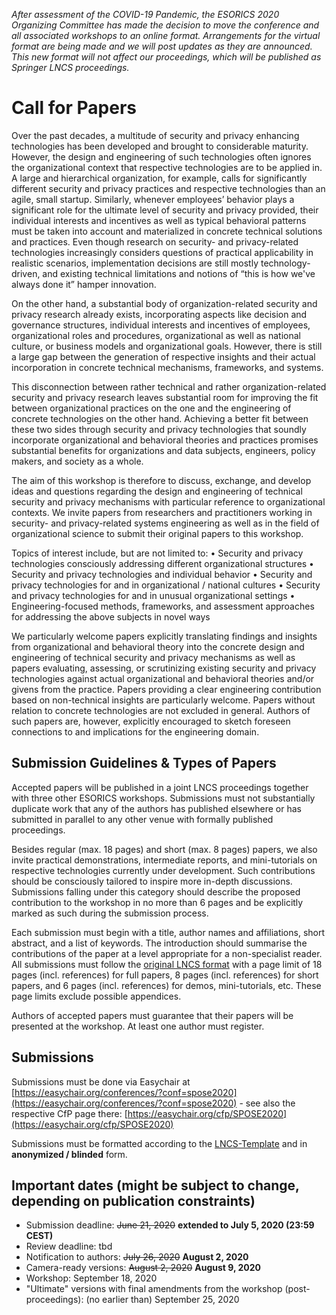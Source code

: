 
*After assessment of the COVID-19 Pandemic, the ESORICS 2020 Organizing Committee has made the decision to move the conference and all associated workshops to an online format. Arrangements for the virtual format are being made and we will post updates as they are announced. This new format will not affect our proceedings, which will be published as Springer LNCS proceedings.*

# Call for Papers

Over the past decades, a multitude of security and privacy enhancing technologies has been developed and brought to considerable maturity. However, the design and engineering of such technologies often ignores the organizational context that respective technologies are to be applied in. A large and hierarchical organization, for example, calls for significantly different security and privacy practices and respective technologies than an agile, small startup. Similarly, whenever employees’ behavior plays a significant role for the ultimate level of security and privacy provided, their individual interests and incentives as well as typical behavioral patterns must be taken into account and materialized in concrete technical solutions and practices. Even though research on security- and privacy-related technologies increasingly considers questions of practical applicability in realistic scenarios, implementation decisions are still mostly technology-driven, and existing technical limitations and notions of “this is how we've always done it” hamper innovation.

On the other hand, a substantial body of organization-related security and privacy research already exists, incorporating aspects like decision and governance structures, individual interests and incentives of employees, organizational roles and procedures, organizational as well as national culture, or business models and organizational goals. However, there is still a large gap between the generation of respective insights and their actual incorporation in concrete technical mechanisms, frameworks, and systems.

This disconnection between rather technical and rather organization-related security and privacy research leaves substantial room for improving the fit between organizational practices on the one and the engineering of concrete technologies on the other hand. Achieving a better fit between these two sides through security and privacy technologies that soundly incorporate organizational and behavioral theories and practices promises substantial benefits for organizations and data subjects, engineers, policy makers, and society as a whole.

The aim of this workshop is therefore to discuss, exchange, and develop ideas and questions regarding the design and engineering of technical security and privacy mechanisms with particular reference to organizational contexts. We invite papers from researchers and practitioners working in security- and privacy-related systems engineering as well as in the field of organizational science to submit their original papers to this workshop.

Topics of interest include, but are not limited to:
•	Security and privacy technologies consciously addressing different organizational structures
•	Security and privacy technologies and individual behavior
•	Security and privacy technologies for and in organizational / national cultures
•	Security and privacy technologies for and in unusual organizational settings
•	Engineering-focused methods, frameworks, and assessment approaches for addressing the above subjects in novel ways

We particularly welcome papers explicitly translating findings and insights from organizational and behavioral theory into the concrete design and engineering of technical security and privacy mechanisms as well as papers evaluating, assessing, or scrutinizing existing security and privacy technologies against actual organizational and behavioral theories and/or givens from the practice. Papers providing a clear engineering contribution based on non-technical insights are particularly welcome. Papers without relation to concrete technologies are not excluded in general. Authors of such papers are, however, explicitly encouraged to sketch foreseen connections to and implications for the engineering domain.

## Submission Guidelines & Types of Papers

Accepted papers will be published in a joint LNCS proceedings together with three other ESORICS workshops. Submissions must not substantially duplicate work that any of the authors has published elsewhere or has submitted in parallel to any other venue with formally published proceedings.

Besides regular (max. 18 pages) and short (max. 8 pages) papers, we also invite practical demonstrations, intermediate reports, and mini-tutorials on respective technologies currently under development. Such contributions should be consciously tailored to inspire more in-depth discussions. Submissions falling under this category should describe the proposed contribution to the workshop in no more than 6 pages and be explicitly marked as such during the submission process.

Each submission must begin with a title, author names and affiliations, short abstract, and a list of keywords. The introduction should summarise the contributions of the paper at a level appropriate for a non-specialist reader. All submissions must follow the [original LNCS format](http://www.springeronline.com/lncs) with a page limit of 18 pages (incl. references) for full papers, 8 pages (incl. references) for short papers, and 6 pages (incl. references) for demos, mini-tutorials, etc. These page limits exclude possible appendices.

Authors of accepted papers must guarantee that their papers will be presented at the workshop. At least one author must register.

## Submissions

Submissions must be done via Easychair at [https://easychair.org/conferences/?conf=spose2020](https://easychair.org/conferences/?conf=spose2020) - see also the respective CfP page there: [https://easychair.org/cfp/SPOSE2020](https://easychair.org/cfp/SPOSE2020)

Submissions must be formatted according to the [LNCS-Template](http://www.springeronline.com/lncs) and in **anonymized / blinded** form.

## Important dates (might be subject to change, depending on publication constraints)

* Submission deadline: ~~June 21, 2020~~ **extended to July 5, 2020 (23:59 CEST)**
* Review deadline: tbd
* Notification to authors: ~~July 26, 2020~~ **August 2, 2020**
* Camera-ready versions: ~~August 2, 2020~~ **August 9, 2020**
* Workshop: September 18, 2020
* "Ultimate" versions with final amendments from the workshop (post-proceedings): (no earlier than) September 25, 2020
